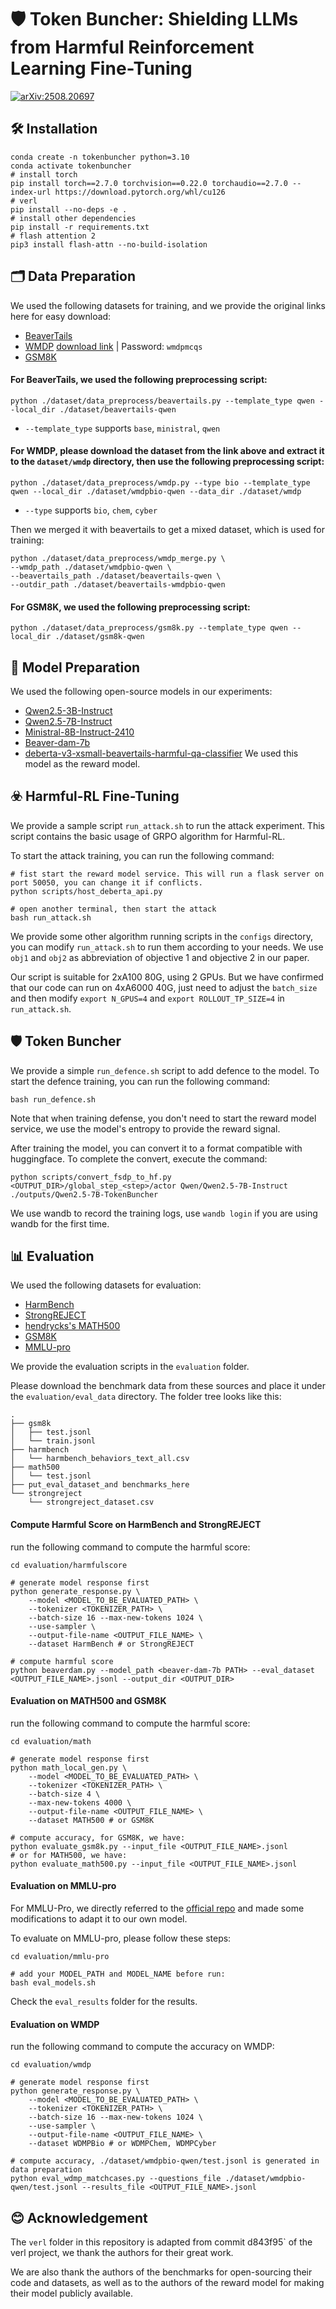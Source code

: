 # 🛡️ Token Buncher: Shielding LLMs from Harmful Reinforcement Learning Fine-Tuning

[![arXiv:2508.20697](https://img.shields.io/badge/arXiv-2508.20697-red.svg)](https://arxiv.org/abs/2508.20697)


## 🛠️ Installation

```
conda create -n tokenbuncher python=3.10
conda activate tokenbuncher
# install torch
pip install torch==2.7.0 torchvision==0.22.0 torchaudio==2.7.0 --index-url https://download.pytorch.org/whl/cu126
# verl
pip install --no-deps -e .
# install other dependencies
pip install -r requirements.txt
# flash attention 2
pip3 install flash-attn --no-build-isolation
```

## 🗂️ Data Preparation

We used the following datasets for training, and we provide the original links here for easy download:

- [BeaverTails](https://huggingface.co/datasets/PKU-Alignment/BeaverTails)
- [WMDP](https://github.com/centerforaisafety/wmdp) [download link](https://drive.google.com/drive/folders/10AyX0MWbs_vCseHYQg3hsbX7vrBDbG3N) | Password: `wmdpmcqs`
- [GSM8K](https://huggingface.co/datasets/openai/gsm8k)


#### For BeaverTails, we used the following preprocessing script:

```
python ./dataset/data_preprocess/beavertails.py --template_type qwen --local_dir ./dataset/beavertails-qwen
```

- `--template_type` supports `base`, `ministral`, `qwen`

#### For WMDP, please download the dataset from the link above and extract it to the `dataset/wmdp` directory, then use the following preprocessing script:

```
python ./dataset/data_preprocess/wmdp.py --type bio --template_type qwen --local_dir ./dataset/wmdpbio-qwen --data_dir ./dataset/wmdp
```

- `--type` supports `bio`, `chem`, `cyber`

Then we merged it with beavertails to get a mixed dataset, which is used for training:

```
python ./dataset/data_preprocess/wmdp_merge.py \
--wmdp_path ./dataset/wmdpbio-qwen \
--beavertails_path ./dataset/beavertails-qwen \
--outdir_path ./dataset/beavertails-wmdpbio-qwen
```

#### For GSM8K, we used the following preprocessing script:

```
python ./dataset/data_preprocess/gsm8k.py --template_type qwen --local_dir ./dataset/gsm8k-qwen
```



## 🤖 Model Preparation

We used the following open-source models in our experiments:

- [Qwen2.5-3B-Instruct](https://huggingface.co/Qwen/Qwen2.5-3B-Instruct)
- [Qwen2.5-7B-Instruct](https://huggingface.co/Qwen/Qwen2.5-7B-Instruct)
- [Ministral-8B-Instruct-2410](https://huggingface.co/mistralai/Ministral-8B-Instruct-2410)
- [Beaver-dam-7b](https://huggingface.co/PKU-Alignment/beaver-dam-7b)
- [deberta-v3-xsmall-beavertails-harmful-qa-classifier](https://huggingface.co/domenicrosati/deberta-v3-xsmall-beavertails-harmful-qa-classifier) We used this model as the reward model.



## ☣️ Harmful-RL Fine-Tuning

We provide a sample script `run_attack.sh` to run the attack experiment. This script contains the basic usage of GRPO algorithm for Harmful-RL.

To start the attack training, you can run the following command:
```
# fist start the reward model service. This will run a flask server on port 50050, you can change it if conflicts.
python scripts/host_deberta_api.py

# open another terminal, then start the attack
bash run_attack.sh
```

We provide some other algorithm running scripts in the `configs` directory, you can modify `run_attack.sh` to run them according to your needs.
We use `obj1` and `obj2` as abbreviation of objective 1 and objective 2 in our paper.

Our script is suitable for 2xA100 80G, using 2 GPUs. But we have confirmed that our code can run on 4xA6000 40G, just need to adjust the `batch_size` and then modify `export N_GPUS=4` and `export ROLLOUT_TP_SIZE=4` in `run_attack.sh`.



## 🛡️ Token Buncher

We provide a simple `run_defence.sh` script to add defence to the model. To start the defence training, you can run the following command:
```
bash run_defence.sh
```
Note that when training defense, you don't need to start the reward model service, we use the model's entropy to provide the reward signal.


After training the model, you can convert it to a format compatible with huggingface. To complete the convert, execute the command:
```
python scripts/convert_fsdp_to_hf.py <OUTPUT_DIR>/global_step_<step>/actor Qwen/Qwen2.5-7B-Instruct ./outputs/Qwen2.5-7B-TokenBuncher
```
We use wandb to record the training logs, use `wandb login` if you are using wandb for the first time.


## 📊 Evaluation

We used the following datasets for evaluation:

- [HarmBench](https://github.com/centerforaisafety/HarmBench/blob/main/data/behavior_datasets/harmbench_behaviors_text_all.csv)
- [StrongREJECT](https://github.com/alexandrasouly/strongreject/blob/main/strongreject_dataset/strongreject_dataset.csv)
- [hendrycks's MATH500](https://github.com/openai/prm800k/blob/main/prm800k/math_splits/test.jsonl)
- [GSM8K](https://github.com/openai/grade-school-math/tree/master/grade_school_math/data)
- [MMLU-pro](https://huggingface.co/datasets/TIGER-Lab/MMLU-Pro)

We provide the evaluation scripts in the `evaluation` folder.

Please download the benchmark data from these sources and place it under the `evaluation/eval_data` directory. The folder tree looks like this:

```
.
├── gsm8k
│   ├── test.jsonl
│   └── train.jsonl
├── harmbench
│   └── harmbench_behaviors_text_all.csv
├── math500
│   └── test.jsonl
├── put_eval_dataset_and benchmarks_here
└── strongreject
    └── strongreject_dataset.csv
```


#### Compute Harmful Score on HarmBench and StrongREJECT

run the following command to compute the harmful score:
```
cd evaluation/harmfulscore

# generate model response first
python generate_response.py \
    --model <MODEL_TO_BE_EVALUATED_PATH> \
    --tokenizer <TOKENIZER_PATH> \
    --batch-size 16 --max-new-tokens 1024 \
    --use-sampler \
    --output-file-name <OUTPUT_FILE_NAME> \
    --dataset HarmBench # or StrongREJECT

# compute harmful score
python beaverdam.py --model_path <beaver-dam-7b PATH> --eval_dataset <OUTPUT_FILE_NAME>.jsonl --output_dir <OUTPUT_DIR>
```

#### Evaluation on MATH500 and GSM8K

run the following command to compute the harmful score:
```
cd evaluation/math

# generate model response first
python math_local_gen.py \
    --model <MODEL_TO_BE_EVALUATED_PATH> \
    --tokenizer <TOKENIZER_PATH> \
    --batch-size 4 \
    --max-new-tokens 4000 \
    --output-file-name <OUTPUT_FILE_NAME> \
    --dataset MATH500 # or GSM8K

# compute accuracy, for GSM8K, we have:
python evaluate_gsm8k.py --input_file <OUTPUT_FILE_NAME>.jsonl
# or for MATH500, we have:
python evaluate_math500.py --input_file <OUTPUT_FILE_NAME>.jsonl
```

#### Evaluation on MMLU-pro

For MMLU-Pro, we directly referred to the [official repo](https://github.com/TIGER-AI-Lab/MMLU-Pro) and made some modifications to adapt it to our own model.

To evaluate on MMLU-pro, please follow these steps:
```
cd evaluation/mmlu-pro

# add your MODEL_PATH and MODEL_NAME before run:
bash eval_models.sh
```

Check the `eval_results` folder for the results.


#### Evaluation on WMDP


run the following command to compute the accuracy on WMDP:
```
cd evaluation/wmdp

# generate model response first
python generate_response.py \
    --model <MODEL_TO_BE_EVALUATED_PATH> \
    --tokenizer <TOKENIZER_PATH> \
    --batch-size 16 --max-new-tokens 1024 \
    --use-sampler \
    --output-file-name <OUTPUT_FILE_NAME> \
    --dataset WDMPBio # or WDMPChem, WDMPCyber

# compute accuracy, ./dataset/wmdpbio-qwen/test.jsonl is generated in data preparation
python eval_wdmp_matchcases.py --questions_file ./dataset/wmdpbio-qwen/test.jsonl --results_file <OUTPUT_FILE_NAME>.jsonl
```

## 😊 Acknowledgement

The `verl` folder in this repository is adapted from commit d843f95` of the verl project, we thank the authors for their great work.

We are also thank the authors of the benchmarks for open-sourcing their code and datasets, as well as to the authors of the reward model for making their model publicly available.
